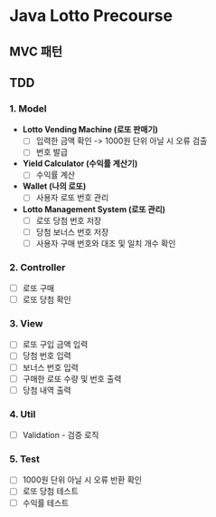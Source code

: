 # Java Lotto Precourse

## MVC 패턴
## TDD

### 1. Model
- **Lotto Vending Machine (로또 판매기)**
  - [ ] 입력한 금액 확인 -> 1000원 단위 아닐 시 오류 검출
  - [ ] 번호 발급

- **Yield Calculator (수익률 계산기)**
  - [ ] 수익률 계산

- **Wallet (나의 로또)**
  - [ ] 사용자 로또 번호 관리

- **Lotto Management System (로또 관리)**
  - [ ] 로또 당첨 번호 저장
  - [ ] 당첨 보너스 번호 저장
  - [ ] 사용자 구매 번호와 대조 및 일치 개수 확인

### 2. Controller
- [ ] 로또 구매
- [ ] 로또 당첨 확인

### 3. View
- [ ] 로또 구입 금액 입력
- [ ] 당첨 번호 입력
- [ ] 보너스 번호 입력
- [ ] 구매한 로또 수량 및 번호 출력
- [ ] 당첨 내역 출력

### 4. Util
- [ ] Validation - 검증 로직

### 5. Test
- [ ] 1000원 단위 아닐 시 오류 반환 확인
- [ ] 로또 당첨 테스트
- [ ] 수익률 테스트
